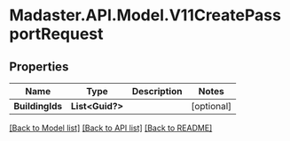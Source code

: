 # Madaster.API.Model.V11CreatePassportRequest
## Properties

Name | Type | Description | Notes
------------ | ------------- | ------------- | -------------
**BuildingIds** | **List&lt;Guid?&gt;** |  | [optional] 

[[Back to Model list]](../README.md#documentation-for-models) [[Back to API list]](../README.md#documentation-for-api-endpoints) [[Back to README]](../README.md)


